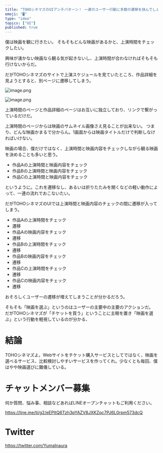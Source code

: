 ```yaml
---
title: "TOHOシネマズのUIアンチパターン！ 一連のユーザー行動に多数の遷移を挟んでしまう"
emoji: "🖥"
type: "idea"
topics: ["UI"]
published: true
---
```


僕は映画を観に行きたい。
そもそもどんな映画があるかと、上演時間をチェックしたい。

興味が湧かない映画なら観る気が起きないし、上演時間が合わなければそもそも行けないからだ。

だがTOHOシネマズのサイトで上演スケジュールを見ていたところ、作品詳細を見ようとすると、別ページに遷移してしまう。

![image.png](https://qiita-image-store.s3.ap-northeast-1.amazonaws.com/0/89618/b044a251-cd1b-3cd6-51b4-c7efdcede6d9.png)

![image.png](https://qiita-image-store.s3.ap-northeast-1.amazonaws.com/0/89618/8dab3ceb-d5f6-4eda-0c4d-97ecec726e8c.png)

上演時間のページと作品詳細のページはお互いに独立しており、リンクで繋がっているだけだ。

上演時間のページからは映画のサムネイル画像さえ見ることが出来ない。
つまり、どんな映画かまるで分からん。1画面からは映画タイトルだけで判断しなければいけない。

映画の場合、僕だけではなく、上演時間と映画内容をチェックしながら観る映画を決めることも多いと思う。

- 作品Aの上演時間と映画内容をチェック
- 作品Bの上演時間と映画内容をチェック
- 作品Cの上演時間と映画内容をチェック

というように。これを遷移なし、あるいは折りたたみを開くなどの軽い動作によって、一連の流れでおこないたい。

だがTOHOシネマズのUIでは上演時間と映画内容のチェックの間に遷移が入ってしまう。

- 作品Aの上演時間をチェック
- 遷移
- 作品Aの映画内容をチェック
- 遷移
- 作品Bの上演時間をチェック
- 遷移
- 作品Bの映画内容をチェック
- 遷移
- 作品Cの上演時間をチェック
- 遷移
- 作品Cの映画内容をチェック
- 遷移

おそろしくユーザーの遷移が増えてしまうことが分かるだろう。

そもそも「映画を選ぶ」というのはユーザーの主要中の主要のアクションだ。
だがTOHOシネマズが「チケットを買う」ということに主眼を置き「映画を選ぶ」という行動を軽視しているのが分かる、

# 結論

TOHOシネマズよ。Webサイトをチケット購入サービスとしてではなく、映画を選べるサービス、比較検討しやすいサービスを作ってくれ。少なくとも毎回、僕はやや映画選びに難儀している。










<!-- Update From Qiita API -->

# チャットメンバー募集


何か質問、悩み事、相談などあればLINEオープンチャットもご利用ください。

https://line.me/ti/g2/eEPltQ6Tzh3pYAZV8JXKZqc7PJ6L0rpm573dcQ





# Twitter


https://twitter.com/YumaInaura


<!-- Update From Qiita API -->


